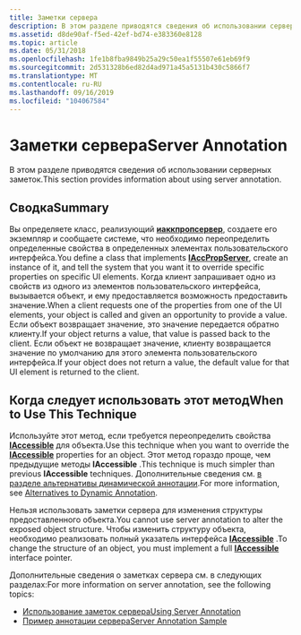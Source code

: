 ```yaml
---
title: Заметки сервера
description: В этом разделе приводятся сведения об использовании серверных заметок.
ms.assetid: d8de90af-f5ed-42ef-bd74-e383360e8128
ms.topic: article
ms.date: 05/31/2018
ms.openlocfilehash: 1fe1b8fba9849b25a29c50ea1f55507e61eb69f9
ms.sourcegitcommit: 2d531328b6ed82d4ad971a45a5131b430c5866f7
ms.translationtype: MT
ms.contentlocale: ru-RU
ms.lasthandoff: 09/16/2019
ms.locfileid: "104067584"
---
```

# <a name="server-annotation"></a><span data-ttu-id="328ab-103">Заметки сервера</span><span class="sxs-lookup"><span data-stu-id="328ab-103">Server Annotation</span></span>

<span data-ttu-id="328ab-104">В этом разделе приводятся сведения об использовании серверных заметок.</span><span class="sxs-lookup"><span data-stu-id="328ab-104">This section provides information about using server annotation.</span></span>

## <a name="summary"></a><span data-ttu-id="328ab-105">Сводка</span><span class="sxs-lookup"><span data-stu-id="328ab-105">Summary</span></span>

<span data-ttu-id="328ab-106">Вы определяете класс, реализующий [**иаккпропсервер**](/windows/desktop/api/oleacc/nn-oleacc-iaccpropserver), создаете его экземпляр и сообщаете системе, что необходимо переопределить определенные свойства в определенных элементах пользовательского интерфейса.</span><span class="sxs-lookup"><span data-stu-id="328ab-106">You define a class that implements [**IAccPropServer**](/windows/desktop/api/oleacc/nn-oleacc-iaccpropserver), create an instance of it, and tell the system that you want it to override specific properties on specific UI elements.</span></span> <span data-ttu-id="328ab-107">Когда клиент запрашивает одно из свойств из одного из элементов пользовательского интерфейса, вызывается объект, и ему предоставляется возможность предоставить значение.</span><span class="sxs-lookup"><span data-stu-id="328ab-107">When a client requests one of the properties from one of the UI elements, your object is called and given an opportunity to provide a value.</span></span> <span data-ttu-id="328ab-108">Если объект возвращает значение, это значение передается обратно клиенту.</span><span class="sxs-lookup"><span data-stu-id="328ab-108">If your object returns a value, that value is passed back to the client.</span></span> <span data-ttu-id="328ab-109">Если объект не возвращает значение, клиенту возвращается значение по умолчанию для этого элемента пользовательского интерфейса.</span><span class="sxs-lookup"><span data-stu-id="328ab-109">If your object does not return a value, the default value for that UI element is returned to the client.</span></span>

## <a name="when-to-use-this-technique"></a><span data-ttu-id="328ab-110">Когда следует использовать этот метод</span><span class="sxs-lookup"><span data-stu-id="328ab-110">When to Use This Technique</span></span>

<span data-ttu-id="328ab-111">Используйте этот метод, если требуется переопределить свойства [**IAccessible**](/windows/desktop/api/oleacc/nn-oleacc-iaccessible) для объекта.</span><span class="sxs-lookup"><span data-stu-id="328ab-111">Use this technique when you want to override the [**IAccessible**](/windows/desktop/api/oleacc/nn-oleacc-iaccessible) properties for an object.</span></span> <span data-ttu-id="328ab-112">Этот метод гораздо проще, чем предыдущие методы **IAccessible** .</span><span class="sxs-lookup"><span data-stu-id="328ab-112">This technique is much simpler than previous **IAccessible** techniques.</span></span> <span data-ttu-id="328ab-113">Дополнительные сведения см. [в разделе альтернативы динамической аннотации](alternatives-to-dynamic-annotation.md).</span><span class="sxs-lookup"><span data-stu-id="328ab-113">For more information, see [Alternatives to Dynamic Annotation](alternatives-to-dynamic-annotation.md).</span></span>

<span data-ttu-id="328ab-114">Нельзя использовать заметки сервера для изменения структуры предоставленного объекта.</span><span class="sxs-lookup"><span data-stu-id="328ab-114">You cannot use server annotation to alter the exposed object structure.</span></span> <span data-ttu-id="328ab-115">Чтобы изменить структуру объекта, необходимо реализовать полный указатель интерфейса [**IAccessible**](/windows/desktop/api/oleacc/nn-oleacc-iaccessible) .</span><span class="sxs-lookup"><span data-stu-id="328ab-115">To change the structure of an object, you must implement a full [**IAccessible**](/windows/desktop/api/oleacc/nn-oleacc-iaccessible) interface pointer.</span></span>

<span data-ttu-id="328ab-116">Дополнительные сведения о заметках сервера см. в следующих разделах:</span><span class="sxs-lookup"><span data-stu-id="328ab-116">For more information on server annotation, see the following topics:</span></span>

-   [<span data-ttu-id="328ab-117">Использование заметок сервера</span><span class="sxs-lookup"><span data-stu-id="328ab-117">Using Server Annotation</span></span>](using-server-annotation.md)
-   [<span data-ttu-id="328ab-118">Пример аннотации сервера</span><span class="sxs-lookup"><span data-stu-id="328ab-118">Server Annotation Sample</span></span>](server-annotation-sample.md)

 

 




